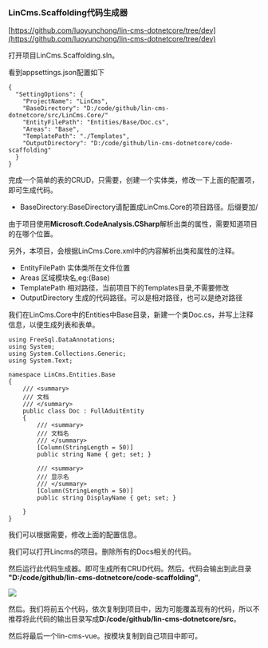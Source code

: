 ### LinCms.Scaffolding代码生成器 

[https://github.com/luoyunchong/lin-cms-dotnetcore/tree/dev](https://github.com/luoyunchong/lin-cms-dotnetcore/tree/dev)

打开项目LinCms.Scaffolding.sln。

看到appsettings.json配置如下

```
{
  "SettingOptions": {
    "ProjectName": "LinCms",
    "BaseDirectory": "D:/code/github/lin-cms-dotnetcore/src/LinCms.Core/"
    "EntityFilePath": "Entities/Base/Doc.cs", 
    "Areas": "Base",
    "TemplatePath": "./Templates",
    "OutputDirectory": "D:/code/github/lin-cms-dotnetcore/code-scaffolding"
  }
}
```

完成一个简单的表的CRUD，只需要，创建一个实体类，修改一下上面的配置项，即可生成代码。

- BaseDirectory:BaseDirectory请配置成LinCms.Core的项目路径。后缀要加/

由于项目使用**Microsoft.CodeAnalysis.CSharp**解析出类的属性，需要知道项目的在哪个位置。

另外，本项目，会根据LinCms.Core.xml中的内容解析出类和属性的注释。

- EntityFilePath 实体类所在文件位置
- Areas 区域模块名,eg:(Base)
- TemplatePath 相对路径，当前项目下的Templates目录,不需要修改
- OutputDirectory 生成的代码路径。可以是相对路径，也可以是绝对路径

我们在LinCms.Core中的Entities中Base目录，新建一个类Doc.cs，并写上注释信息，以便生成列表和表单。

```
using FreeSql.DataAnnotations;
using System;
using System.Collections.Generic;
using System.Text;

namespace LinCms.Entities.Base
{
    /// <summary>
    /// 文档
    /// </summary>
    public class Doc : FullAduitEntity
    {
        /// <summary>
        /// 文档名
        /// </summary>
        [Column(StringLength = 50)]
        public string Name { get; set; }

        /// <summary>
        /// 显示名
        /// </summary>
        [Column(StringLength = 50)]
        public string DisplayName { get; set; }

    }
}
```

我们可以根据需要，修改上面的配置信息。

我们可以打开Lincms的项目。删除所有的Docs相关的代码。

然后运行此代码生成器。即可生成所有CRUD代码。然后。代码会输出到此目录 **"D:/code/github/lin-cms-dotnetcore/code-scaffolding"**,

![](https://pic.downk.cc/item/5f1da73014195aa594ee9888.jpg)

然后。我们将前五个代码，依次复制到项目中，因为可能覆盖现有的代码，所以不推荐将此代码的输出目录写成**D:/code/github/lin-cms-dotnetcore/src**。

然后将最后一个lin-cms-vue。按模块复制到自己项目中即可。
